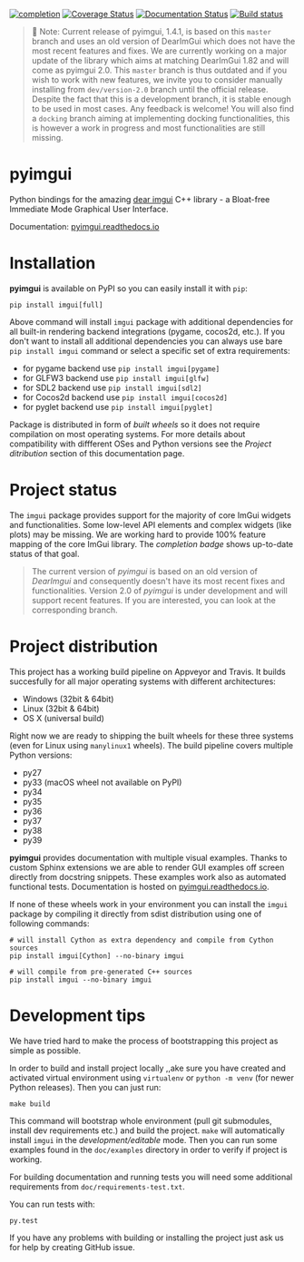 [![completion](https://img.shields.io/badge/completion-81%25%20%28375%20of%20460%29-blue.svg)](https://github.com/pyimgui/pyimgui)
[![Coverage Status](https://coveralls.io/repos/github/pyimgui/pyimgui/badge.svg?branch=master)](https://coveralls.io/github/pyimgui/pyimgui?branch=master)
[![Documentation Status](https://readthedocs.org/projects/pyimgui/badge/?version=latest)](https://pyimgui.readthedocs.io/en/latest/?badge=latest)
[![Build status](https://ci.appveyor.com/api/projects/status/mr97t941p6k4c261/branch/master?svg=true)](https://ci.appveyor.com/project/KinoxKlark/pyimgui/branch/master)

> :pushpin: Note: Current release of pyimgui, 1.4.1, is based on this `master` branch and uses an old version of DearImGui which does not have the most recent features and fixes. We are currently working on a major update of the library which aims at matching DearImGui 1.82 and will come as pyimgui 2.0. This `master` branch is thus outdated and if you wish to work with new features, we invite you to consider manually installing from `dev/version-2.0` branch until the official release. Despite the fact that this is a development branch, it is stable enough to be used in most cases. Any feedback is welcome! You will also find a `docking` branch aiming at implementing docking functionalities, this is however a work in progress and most functionalities are still missing.   

# pyimgui

Python bindings for the amazing
[dear imgui](https://github.com/ocornut/imgui) C++ library - a Bloat-free
Immediate Mode Graphical User Interface.

Documentation: [pyimgui.readthedocs.io](https://pyimgui.readthedocs.io/en/latest/index.html)

# Installation

**pyimgui** is available on PyPI so you can easily install it with `pip`:
 
    pip install imgui[full]

Above command will install `imgui` package with additional dependencies for all
built-in rendering backend integrations (pygame, cocos2d, etc.). If you don't
want to install all additional dependencies you can always use bare
`pip install imgui` command or select a specific set of extra requirements:

* for pygame backend use `pip install imgui[pygame]`
* for GLFW3 backend use `pip install imgui[glfw]`
* for SDL2 backend use `pip install imgui[sdl2]`
* for Cocos2d backend use `pip install imgui[cocos2d]`
* for pyglet backend use `pip install imgui[pyglet]`

Package is distributed in form of *built wheels* so it does not require
compilation on most operating systems. For more details about compatibility
with diffferent OSes and Python versions see the *Project ditribution*
section of this documentation page.


# Project status

The `imgui` package provides support for the majority of core ImGui widgets and
functionalities. Some low-level API elements and complex widgets (like plots)
may be missing. We are working hard to provide 100% feature mapping of the core
ImGui library. The *completion badge* shows up-to-date status of that goal.

> The current version of *pyimgui* is based on an old version of *DearImgui* and consequently doesn't have its most recent fixes and functionalities. Version 2.0 of *pyimgui* is under development and will support recent features. If you are interested, you can look at the corresponding branch.

# Project distribution

This project has a working build pipeline on Appveyor and Travis. It builds
succesfully for all major operating systems with different architectures:

* Windows (32bit & 64bit)
* Linux (32bit & 64bit)
* OS X (universal build)

Right now we are ready to shipping the built wheels for these three systems
(even for Linux using `manylinux1` wheels). The build pipeline covers multiple
Python versions:

* py27
* py33 (macOS wheel not available on PyPI)
* py34
* py35
* py36
* py37
* py38
* py39


**pyimgui** provides documentation with multiple visual examples.
Thanks to custom Sphinx extensions we are able to render GUI examples off
screen directly from docstring snippets. These examples work also as automated
functional tests. Documentation is hosted on
[pyimgui.readthedocs.io](https://pyimgui.readthedocs.io/en/latest/index.html).

If none of these wheels work in your environment you can install the `imgui`
package by compiling it directly from sdist distribution using one of following
commands:

    # will install Cython as extra dependency and compile from Cython sources
    pip install imgui[Cython] --no-binary imgui

    # will compile from pre-generated C++ sources
    pip install imgui --no-binary imgui


# Development tips
We have tried hard to make the process of bootstrapping this project as simple
as possible.

In order to build and install project locally ,,ake sure you have created and
activated virtual environment using `virtualenv` or `python -m venv` (for newer
Python releases). Then you can just run:

    make build
    
This command will bootstrap whole environment (pull git submodules, install 
dev requirements etc.) and build the project. `make` will automatically install
`imgui` in the *development/editable* mode. Then you can run some examples
found in the `doc/examples` directory in order to verify if project is working.

For building documentation and running tests you will need some additional
requirements from `doc/requirements-test.txt`.

You can run tests with:

    py.test


If you have any problems with building or installing the project just ask us
for help by creating GitHub issue.
